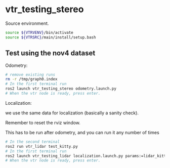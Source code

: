 # vtr_testing_stereo

Source environment.

```bash
source ${VTRVENV}/bin/activate
source ${VTRSRC}/main/install/setup.bash
```

## Test using the nov4 dataset

Odometry:

```bash
# remove existing runs
rm -r /tmp/graph0.index
# In the first terminal run
ros2 launch vtr_testing_stereo odometry.launch.py
# When the vtr node is ready, press enter.
```

Localization:

we use the same data for localization (basically a sanity check).

Remember to reset the rviz window.

This has to be run after odometry, and you can run it any number of times

```bash
# In the second terminal
ros2 run vtr_lidar test_kitty.py
# In the first terminal run
ros2 launch vtr_testing_lidar localization.launch.py params:=lidar_kitty.yaml
# When the vtr node is ready, press enter.
```
